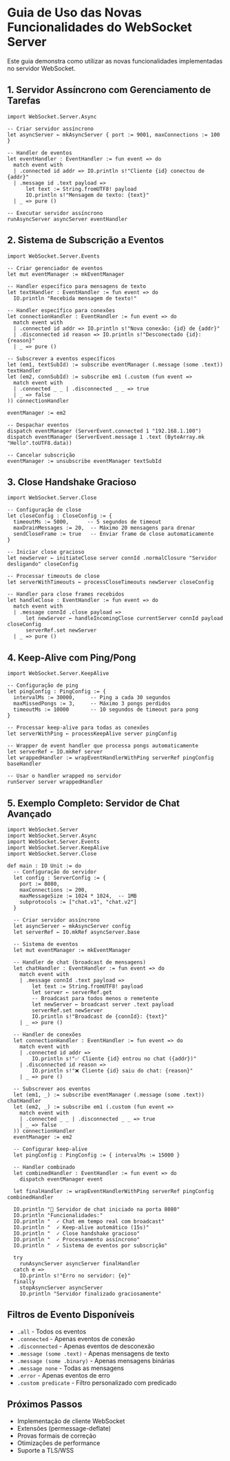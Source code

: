 # Guia de Uso das Novas Funcionalidades do WebSocket Server

Este guia demonstra como utilizar as novas funcionalidades implementadas no servidor WebSocket.

## 1. Servidor Assíncrono com Gerenciamento de Tarefas

```lean
import WebSocket.Server.Async

-- Criar servidor assíncrono
let asyncServer ← mkAsyncServer { port := 9001, maxConnections := 100 }

-- Handler de eventos
let eventHandler : EventHandler := fun event => do
  match event with
  | .connected id addr => IO.println s!"Cliente {id} conectou de {addr}"
  | .message id .text payload => 
      let text := String.fromUTF8! payload
      IO.println s!"Mensagem de texto: {text}"
  | _ => pure ()

-- Executar servidor assíncrono
runAsyncServer asyncServer eventHandler
```

## 2. Sistema de Subscrição a Eventos

```lean
import WebSocket.Server.Events

-- Criar gerenciador de eventos
let mut eventManager := mkEventManager

-- Handler específico para mensagens de texto
let textHandler : EventHandler := fun event => do
  IO.println "Recebida mensagem de texto!"

-- Handler específico para conexões
let connectionHandler : EventHandler := fun event => do
  match event with
  | .connected id addr => IO.println s!"Nova conexão: {id} de {addr}"
  | .disconnected id reason => IO.println s!"Desconectado {id}: {reason}"
  | _ => pure ()

-- Subscrever a eventos específicos
let (em1, textSubId) := subscribe eventManager (.message (some .text)) textHandler
let (em2, connSubId) := subscribe em1 (.custom (fun event =>
  match event with
  | .connected _ _ | .disconnected _ _ => true
  | _ => false
)) connectionHandler

eventManager := em2

-- Despachar eventos
dispatch eventManager (ServerEvent.connected 1 "192.168.1.100")
dispatch eventManager (ServerEvent.message 1 .text (ByteArray.mk "Hello".toUTF8.data))

-- Cancelar subscrição
eventManager := unsubscribe eventManager textSubId
```

## 3. Close Handshake Gracioso

```lean
import WebSocket.Server.Close

-- Configuração de close
let closeConfig : CloseConfig := {
  timeoutMs := 5000,      -- 5 segundos de timeout
  maxDrainMessages := 20,  -- Máximo 20 mensagens para drenar
  sendCloseFrame := true   -- Enviar frame de close automaticamente
}

-- Iniciar close gracioso
let newServer ← initiateClose server connId .normalClosure "Servidor desligando" closeConfig

-- Processar timeouts de close
let serverWithTimeouts ← processCloseTimeouts newServer closeConfig

-- Handler para close frames recebidos
let handleClose : EventHandler := fun event => do
  match event with
  | .message connId .close payload =>
      let newServer ← handleIncomingClose currentServer connId payload closeConfig
      serverRef.set newServer
  | _ => pure ()
```

## 4. Keep-Alive com Ping/Pong

```lean
import WebSocket.Server.KeepAlive

-- Configuração de ping
let pingConfig : PingConfig := {
  intervalMs := 30000,     -- Ping a cada 30 segundos
  maxMissedPongs := 3,     -- Máximo 3 pongs perdidos
  timeoutMs := 10000       -- 10 segundos de timeout para pong
}

-- Processar keep-alive para todas as conexões
let serverWithPing ← processKeepAlive server pingConfig

-- Wrapper de event handler que processa pongs automaticamente
let serverRef ← IO.mkRef server
let wrappedHandler := wrapEventHandlerWithPing serverRef pingConfig baseHandler

-- Usar o handler wrapped no servidor
runServer server wrappedHandler
```

## 5. Exemplo Completo: Servidor de Chat Avançado

```lean
import WebSocket.Server
import WebSocket.Server.Async
import WebSocket.Server.Events
import WebSocket.Server.KeepAlive
import WebSocket.Server.Close

def main : IO Unit := do
  -- Configuração do servidor
  let config : ServerConfig := {
    port := 8080,
    maxConnections := 200,
    maxMessageSize := 1024 * 1024,  -- 1MB
    subprotocols := ["chat.v1", "chat.v2"]
  }
  
  -- Criar servidor assíncrono
  let asyncServer ← mkAsyncServer config
  let serverRef ← IO.mkRef asyncServer.base
  
  -- Sistema de eventos
  let mut eventManager := mkEventManager
  
  -- Handler de chat (broadcast de mensagens)
  let chatHandler : EventHandler := fun event => do
    match event with
    | .message connId .text payload =>
        let text := String.fromUTF8! payload
        let server ← serverRef.get
        -- Broadcast para todos menos o remetente
        let newServer ← broadcast server .text payload
        serverRef.set newServer
        IO.println s!"Broadcast de {connId}: {text}"
    | _ => pure ()
  
  -- Handler de conexões
  let connectionHandler : EventHandler := fun event => do
    match event with
    | .connected id addr => 
        IO.println s!"✅ Cliente {id} entrou no chat ({addr})"
    | .disconnected id reason =>
        IO.println s!"❌ Cliente {id} saiu do chat: {reason}"
    | _ => pure ()
  
  -- Subscrever aos eventos
  let (em1, _) := subscribe eventManager (.message (some .text)) chatHandler
  let (em2, _) := subscribe em1 (.custom (fun event =>
    match event with
    | .connected _ _ | .disconnected _ _ => true
    | _ => false
  )) connectionHandler
  eventManager := em2
  
  -- Configurar keep-alive
  let pingConfig : PingConfig := { intervalMs := 15000 }
  
  -- Handler combinado
  let combinedHandler : EventHandler := fun event => do
    dispatch eventManager event
  
  let finalHandler := wrapEventHandlerWithPing serverRef pingConfig combinedHandler
  
  IO.println "🚀 Servidor de chat iniciado na porta 8080"
  IO.println "Funcionalidades:"
  IO.println "  ✓ Chat em tempo real com broadcast"
  IO.println "  ✓ Keep-alive automático (15s)"
  IO.println "  ✓ Close handshake gracioso"
  IO.println "  ✓ Processamento assíncrono"
  IO.println "  ✓ Sistema de eventos por subscrição"
  
  try
    runAsyncServer asyncServer finalHandler
  catch e =>
    IO.println s!"Erro no servidor: {e}"
  finally
    stopAsyncServer asyncServer
    IO.println "Servidor finalizado graciosamente"
```

## Filtros de Evento Disponíveis

- `.all` - Todos os eventos
- `.connected` - Apenas eventos de conexão
- `.disconnected` - Apenas eventos de desconexão
- `.message (some .text)` - Apenas mensagens de texto
- `.message (some .binary)` - Apenas mensagens binárias
- `.message none` - Todas as mensagens
- `.error` - Apenas eventos de erro
- `.custom predicate` - Filtro personalizado com predicado

## Próximos Passos

- Implementação de cliente WebSocket
- Extensões (permessage-deflate)
- Provas formais de correção
- Otimizações de performance
- Suporte a TLS/WSS
